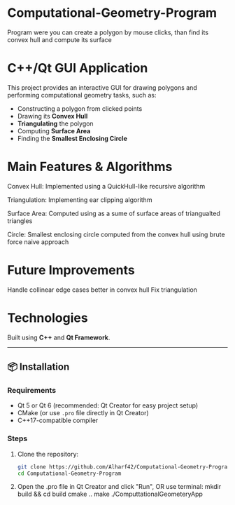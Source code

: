 # Computational-Geometry-Program
Program were you can create a polygon by mouse clicks, than find its convex hull and compute its surface

# C++/Qt GUI Application

This project provides an interactive GUI for drawing polygons and performing computational geometry tasks, such as:
- Constructing a polygon from clicked points
- Drawing its **Convex Hull**
- **Triangulating** the polygon
- Computing **Surface Area**
- Finding the **Smallest Enclosing Circle**

# Main Features & Algorithms
Convex Hull: Implemented using a QuickHull-like recursive algorithm

Triangulation: Implementing ear clipping algorithm

Surface Area: Computed using as a sume of surface areas of triangualted triangles

Circle: Smallest enclosing circle computed from the convex hull using brute force naive approach

# Future Improvements
Handle collinear edge cases better in convex hull
Fix triangulation


# Technologies
Built using **C++** and **Qt Framework**.

---

## 📦 Installation

### Requirements
- Qt 5 or Qt 6 (recommended: Qt Creator for easy project setup)
- CMake (or use `.pro` file directly in Qt Creator)
- C++17-compatible compiler

### Steps

1. Clone the repository:
   ```bash
   git clone https://github.com/Alharf42/Computational-Geometry-Program.git
   cd Computational-Geometry-Program
2. Open the .pro file in Qt Creator and click "Run", OR use terminal:
   mkdir build && cd build
   cmake ..
   make
   ./ComputtationalGeometeryApp
